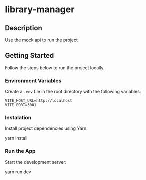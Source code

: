 # library-manager

## Description

Use the mock api to run the project

## Getting Started

Follow the steps below to run the project locally.

### Environment Variables

Create a `.env` file in the root directory with the following variables:

```env
VITE_HOST_URL=http://localhost
VITE_PORT=3001
```

### Instalation

Install project dependencies using Yarn:

yarn install

### Run the App

Start the development server:

yarn run dev


